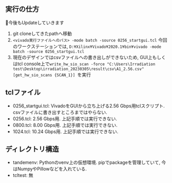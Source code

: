 ## 実行の仕方
🚧今後もUpdateしていきます

1. git cloneしてきたpathへ移動
2. `<vivado実行ファイルへのパス> -mode batch -source 0256_startgui.tcl`
今回のワークステーションでは, `D:¥Xilinx¥Vivado¥2020.1¥bin¥vivado -mode batch -source 0256_startgui.tcl`
3. 現在のデザインではcsvファイルへの書き出しができないため, GUI上もしくはtcl console上で`write_hw_sio_scan -force "C:\Users\Irradiation test\Desktop\irradiation_20230305\result\csv\A1_2.56.csv" [get_hw_sio_scans {SCAN_1}] `を実行


## tclファイル
- 0256_startgui.tcl: VivadoをGUIから立ち上げる2.56 Gbps用tclスクリプト. csvファイルに書き出すところまではやらない. 
- 0256.tcl: 2.56 Gbps用. 上記手順では実行できない.
- 0800.tcl: 8.00 Gbps用. 上記手順では実行できない.
- 1024.tcl: 10.24 Gbps用. 上記手順では実行できない.

## ディレクトリ構造
- tandemenv: Pythonのvenv上の仮想環境. pipでpackageを管理していて, 今はNumpyやPillowなどを入れている.
- tcltest: 無
